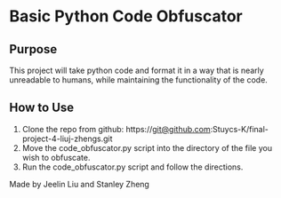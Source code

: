 # Basic Python Code Obfuscator

## Purpose
This project will take python code and format it in a way that is nearly unreadable to humans, while maintaining the functionality of the code.

## How to Use
  1. Clone the repo from github: https://git@github.com:Stuycs-K/final-project-4-liuj-zhengs.git
  2. Move the code_obfuscator.py script into the directory of the file you wish to obfuscate.
  3. Run the code_obfuscator.py script and follow the directions.

Made by Jeelin Liu and Stanley Zheng

